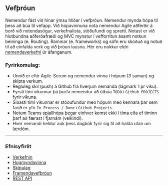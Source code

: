 ## Vefþróun 

Nemendur fást við hinar ýmsu hliðar í vefþróun. Nemendur mynda hópa til þess að búa til vefapp. Við hópavinnuna nota nemendur Agile aðferðir á borð við notendasögur, verkefnalista, stöðufundi og spretti. Notast er við hlutbundna aðferðafræði og MVC mynstur í vefforritun ásamt notkun beininga (e. Routing). Rammar (e. frameworks) og söfn eru skoðuð og notuð til að einfalda verk og við þróun lausna. Hér eru nokkur eldri [nemendaverkefni](https://github.com/vefforritunII/afangi/blob/main/Nemendaverkefni.md) úr áfanganum.


### Fyrirkomulag:

- Unnið er eftir Agile-Scrum og nemendur vinna í hópum (3 saman) og skipta verkum.
- Regluleg skil (push) á Github frá hverjum nemanda (lágmark 1 pr viku).
- Fyrsti tími vikunnar þá þurfa nemendur að útbúa `TODO` í `Github PROJECTS` fyrir vikuna.
- Síðasti tími vikunnar er stöðufundur með hópum með kennara þar sem farið er yfir `In Process / Done` í `Github Projects`. 
- Notum Teams spjallhópa þegar einhver kemst ekki í tíma eða ef tíminn þarf að færast í fjarnám (veikindi). 
- Hver nemandi heldur auk þess dagbók fyrir sig til að halda utan um lærdóm.
  
---

### Efnisyfirlit
- [Verkefnin](https://github.com/vefforritunII/afangi/tree/main/Verkefni)
- [Hugmyndavinna](https://github.com/vefforritunII/afangi/blob/main/Hugmyndavinna.md)
- [Skipulag](https://github.com/vefforritunII/afangi/blob/main/Skipulag.md)
- [Framendavefþróun](https://github.com/vefforritunII/afangi/blob/main/Framendi.md)
- [REST API](https://github.com/vefforritunII/afangi/blob/main/RESTAPI.md)


